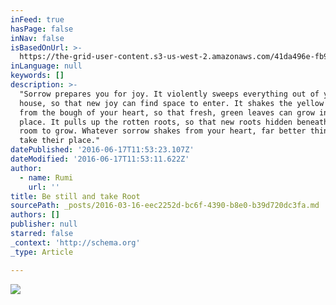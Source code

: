```yaml
---
inFeed: true
hasPage: false
inNav: false
isBasedOnUrl: >-
  https://the-grid-user-content.s3-us-west-2.amazonaws.com/41da496e-fb9a-49f2-bbb2-4e12ce223f3b.png
inLanguage: null
keywords: []
description: >-
  "Sorrow prepares you for joy. It violently sweeps everything out of your
  house, so that new joy can find space to enter. It shakes the yellow leaves
  from the bough of your heart, so that fresh, green leaves can grow in their
  place. It pulls up the rotten roots, so that new roots hidden beneath have
  room to grow. Whatever sorrow shakes from your heart, far better things will
  take their place."
datePublished: '2016-06-17T11:53:23.107Z'
dateModified: '2016-06-17T11:53:11.622Z'
author:
  - name: Rumi
    url: ''
title: Be still and take Root
sourcePath: _posts/2016-03-16-eec2252d-bc6f-4390-b8e0-b39d720dc3fa.md
authors: []
publisher: null
starred: false
_context: 'http://schema.org'
_type: Article

---
```

![](https://the-grid-user-content.s3-us-west-2.amazonaws.com/7d2c8bfa-1831-4d72-880a-2f54be32bb45.jpg)